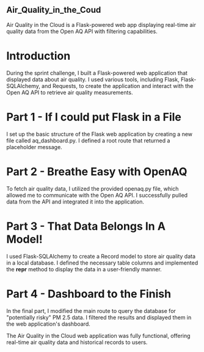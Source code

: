 ## Air_Quality_in_the_Coud
Air Quality in the Cloud is a Flask-powered web app displaying real-time air quality data from the Open AQ API with filtering capabilities.

# Introduction
During the sprint challenge, I built a Flask-powered web application that displayed data about air quality. I used various tools, including Flask, Flask-SQLAlchemy, and Requests, to create the application and interact with the Open AQ API to retrieve air quality measurements.

# Part 1 - If I could put Flask in a File
I set up the basic structure of the Flask web application by creating a new file called aq_dashboard.py. I defined a root route that returned a placeholder message.

# Part 2 - Breathe Easy with OpenAQ
To fetch air quality data, I utilized the provided openaq.py file, which allowed me to communicate with the Open AQ API. I successfully pulled data from the API and integrated it into the application.

# Part 3 - That Data Belongs In A Model!
I used Flask-SQLAlchemy to create a Record model to store air quality data in a local database. I defined the necessary table columns and implemented the __repr__ method to display the data in a user-friendly manner.

# Part 4 - Dashboard to the Finish
In the final part, I modified the main route to query the database for "potentially risky" PM 2.5 data. I filtered the results and displayed them in the web application's dashboard.

The Air Quality in the Cloud web application was fully functional, offering real-time air quality data and historical records to users.
